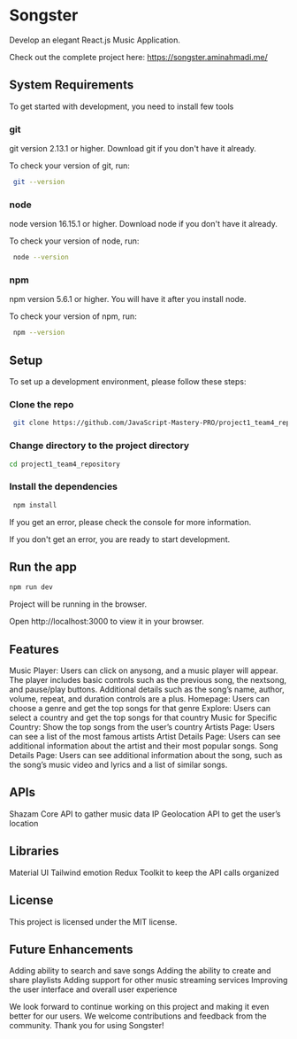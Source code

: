 # Songster
Develop an elegant React.js Music Application.

Check out the complete project here: https://songster.aminahmadi.me/

## System Requirements
To get started with development, you need to install few tools

### git

git version 2.13.1 or higher. Download git if you don't have it already.

To check your version of git, run:

```bash
 git --version
```

### node

node version 16.15.1 or higher. Download node if you don't have it already.

To check your version of node, run:

```bash
 node --version
```

### npm

npm version 5.6.1 or higher. You will have it after you install node.

To check your version of npm, run:

```bash
 npm --version
```

## Setup
To set up a development environment, please follow these steps:

### Clone the repo

```bash
 git clone https://github.com/JavaScript-Mastery-PRO/project1_team4_repository.git
```

### Change directory to the project directory

```bash
cd project1_team4_repository
```

### Install the dependencies

```bash
 npm install
```

If you get an error, please check the console for more information.

If you don't get an error, you are ready to start development.

## Run the app

```bash
npm run dev
```

Project will be running in the browser.

Open http://localhost:3000 to view it in your browser.

## Features
Music Player: Users can click on anysong, and a music player will appear. The player includes basic controls such as the previous song, the nextsong, and pause/play buttons. Additional details such as the song’s name, author, volume, repeat, and duration controls are a plus.
Homepage: Users can choose a genre and get the top songs for that genre
Explore: Users can select a country and get the top songs for that country
Music for Specific Country: Show the top songs from the user’s country
Artists Page: Users can see a list of the most famous artists
Artist Details Page: Users can see additional information about the artist and their most popular songs.
Song Details Page: Users can see additional information about the song, such as the song’s music video and lyrics and a list of similar songs.

## APIs
Shazam Core API to gather music data
IP Geolocation API to get the user’s location

## Libraries
Material UI
Tailwind
emotion
Redux Toolkit to keep the API calls organized

## License
This project is licensed under the MIT license.

## Future Enhancements
Adding ability to search and save songs
Adding the ability to create and share playlists
Adding support for other music streaming services
Improving the user interface and overall user experience

We look forward to continue working on this project and making it even better for our users. We welcome contributions and feedback from the community. Thank you for using Songster!

